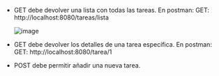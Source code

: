 - GET debe devolver una lista con todas las tareas.
     En postman:
     GET: http://localhost:8080/tareas/lista

     ![image](https://github.com/thomilin/RESTfullSpring/assets/86990832/56c3d0e1-185f-4ae4-a481-49d4fde4c2ed)

- GET debe devolver los detalles de una tarea específica.
      En postman:
      GET: http://localhost:8080/tarea/1

- POST debe permitir añadir una nueva tarea. 
